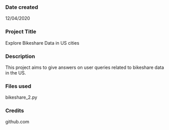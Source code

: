 ### Date created
12/04/2020

### Project Title
Explore Bikeshare Data in US cities

### Description
This project aims to give answers on user queries related to bikeshare data in the US.

### Files used
bikeshare_2.py

### Credits
github.com

